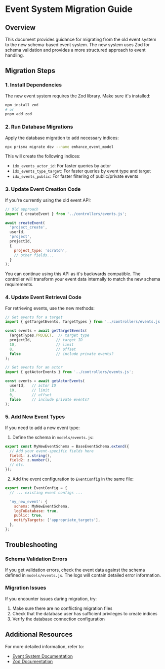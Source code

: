 # Event System Migration Guide

## Overview

This document provides guidance for migrating from the old event system to the new schema-based event system. The new system uses Zod for schema validation and provides a more structured approach to event handling.

## Migration Steps

### 1. Install Dependencies

The new event system requires the Zod library. Make sure it's installed:

```bash
npm install zod
# or
pnpm add zod
```

### 2. Run Database Migrations

Apply the database migration to add necessary indices:

```bash
npx prisma migrate dev --name enhance_event_model
```

This will create the following indices:
- `idx_events_actor_id`: For faster queries by actor
- `idx_events_type_target`: For faster queries by event type and target
- `idx_events_public`: For faster filtering of public/private events

### 3. Update Event Creation Code

If you're currently using the old event API:

```javascript
// Old approach
import { createEvent } from '../controllers/events.js';

await createEvent(
  'project_create',
  userId,
  'project',
  projectId,
  {
    project_type: 'scratch',
    // other fields...
  }
);
```

You can continue using this API as it's backwards compatible. The controller will transform your event data internally to match the new schema requirements.

### 4. Update Event Retrieval Code

For retrieving events, use the new methods:

```javascript
// Get events for a target
import { getTargetEvents, TargetTypes } from '../controllers/events.js';

const events = await getTargetEvents(
  TargetTypes.PROJECT,  // target type
  projectId,           // target ID
  10,                  // limit
  0,                   // offset
  false                // include private events?
);

// Get events for an actor
import { getActorEvents } from '../controllers/events.js';

const events = await getActorEvents(
  userId,   // actor ID
  10,       // limit
  0,        // offset
  false     // include private events?
);
```

### 5. Add New Event Types

If you need to add a new event type:

1. Define the schema in `models/events.js`:

```javascript
export const MyNewEventSchema = BaseEventSchema.extend({
  // Add your event-specific fields here
  field1: z.string(),
  field2: z.number(),
  // etc.
});
```

2. Add the event configuration to `EventConfig` in the same file:

```javascript
export const EventConfig = {
  // ... existing event configs ...

  'my_new_event': {
    schema: MyNewEventSchema,
    logToDatabase: true,
    public: true,
    notifyTargets: ['appropriate_targets'],
  },
};
```

## Troubleshooting

### Schema Validation Errors

If you get validation errors, check the event data against the schema defined in `models/events.js`. The logs will contain detailed error information.

### Migration Issues

If you encounter issues during migration, try:

1. Make sure there are no conflicting migration files
2. Check that the database user has sufficient privileges to create indices
3. Verify the database connection configuration

## Additional Resources

For more detailed information, refer to:
- [Event System Documentation](./events-system.md)
- [Zod Documentation](https://github.com/colinhacks/zod)